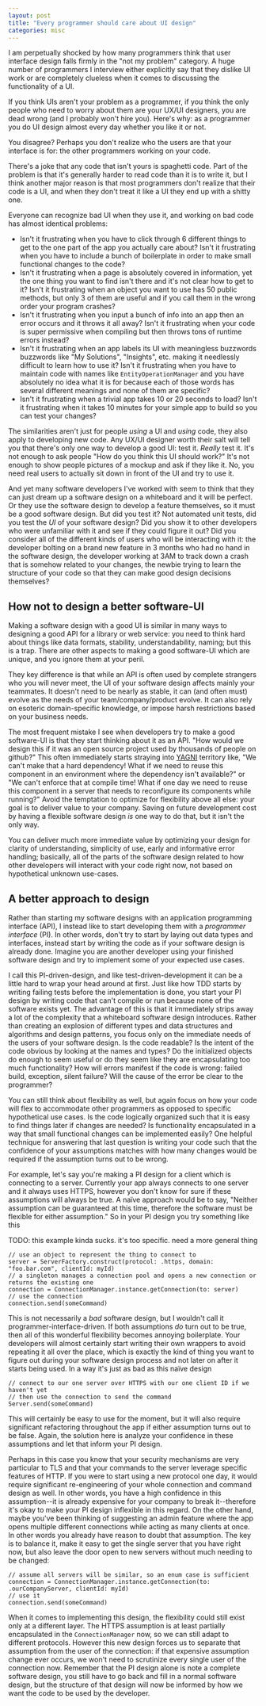 ```yaml
---
layout: post
title: "Every programmer should care about UI design"
categories: misc
---
```


I am perpetually shocked by how many programmers think that user interface
design falls firmly in the "not my problem" category. A huge number of
programmers I interview either explicitly say that they dislike UI work or are
completely clueless when it comes to discussing the functionality of a UI.

If you think UIs aren't your problem as a programmer, if you think the only
people who need to worry about them are your UX/UI designers, you are dead
wrong (and I probably won't hire you). Here's why: as a programmer you do UI
design almost every day whether you like it or not.

You disagree? Perhaps you don't realize who the users are that your interface is
for: the other programmers working on your code.

There's a joke that any code that isn't yours is spaghetti code. Part of the
problem is that it's generally harder to read code than it is to write it, but I
think another major reason is that most programmers don't realize that their
code is a UI, and when they don't treat it like a UI they end up with a shitty
one.

Everyone can recognize bad UI when they use it, and working on bad code has
almost identical problems:

* Isn't it frustrating when you have to click through 6 different things to get
  to the one part of the app you actually care about? Isn't it frustrating when
  you have to include a bunch of boilerplate in order to make small functional
  changes to the code?
* Isn't it frustrating when a page is absolutely covered in information, yet the
  one thing you want to find isn't there and it's not clear how to get to it?
  Isn't it frustrating when an object you want to use has 50 public methods,
  but only 3 of them are useful and if you call them in the wrong order your
  program crashes?
* Isn't it frustrating when you input a bunch of info into an app then an error
  occurs and it throws it all away? Isn't it frustrating when your code is super
  permissive when compiling but then throws tons of runtime errors instead?
* Isn't it frustrating when an app labels its UI with meaningless buzzwords
  buzzwords like "My Solutions", "Insights", etc. making it needlessly difficult
  to learn how to use it? Isn't it frustrating when you have to maintain code
  with names like `EntityOperationManager` and you have absolutely no idea what
  it is for because each of those words has several different meanings and none
  of them are specific?
* Isn't it frustrating when a trivial app takes 10 or 20 seconds to load? Isn't
  it frustrating when it takes 10 minutes for your simple app to build so you
  can test your changes?

The similarities aren't just for people _using_ a UI and _using_ code, they also
apply to developing new code. Any UX/UI designer worth their salt will tell you
that there's only one way to develop a good UI: test it. _Really_ test it. It's
not enough to ask people "How do you think this UI should work?" It's not enough
to show people pictures of a mockup and ask if they like it. No, you need real
users to actually sit down in front of the UI and try to use it.

And yet many software developers I've worked with seem to think that they can
just dream up a software design on a whiteboard and it will be perfect. Or they
use the software design to develop a feature themselves, so it must be a good
software design. But did you test it? Not automated unit tests, did you test the
_UI_ of your software design? Did you show it to other developers who were
unfamiliar with it and see if they could figure it out? Did you consider all of
the different kinds of users who will be interacting with it: the developer
bolting on a brand new feature in 3 months who had no hand in the software
design, the developer working at 3AM to track down a crash that is somehow
related to your changes, the newbie trying to learn the structure of your
code so that they can make good design decisions themselves?

## How not to design a better software-UI

Making a software design with a good UI is similar in many ways to designing a
good API for a library or web service: you need to think hard about things like
data formats, stability, understandability, naming; but this is a trap. There
are other aspects to making a good software-UI which are unique, and you ignore
them at your peril.

They key difference is that while an API is often used by complete strangers who
you will never meet, the UI of your software design affects mainly your
teammates. It doesn't need to be nearly as stable, it can (and often must)
evolve as the needs of your team/company/product evolve. It can also rely on
esoteric domain-specific knowledge, or impose harsh restrictions based on your
business needs.

The most frequent mistake I see when developers try to make a good software-UI
is that they start thinking about it as an API. "How would we design this if it
was an open source project used by thousands of people on github?" This often
immediately starts straying into [YAGNI][yagni] territory like, "We can't make
that a hard dependency! What if we need to reuse this component in an
environment where the dependency isn't available?" or "We can't enforce that at
compile time! What if one day we need to reuse this component in a server that
needs to reconfigure its components while running?" Avoid the temptation to
optimize for flexibility above all else: your goal is to deliver value to your
company. Saving on future development cost by having a flexible software design
_is_ one way to do that, but it isn't the only way.

[yagni]: https://martinfowler.com/bliki/Yagni.html

You can deliver much more immediate value by optimizing your design for clarity
of understanding, simplicity of use, early and informative error handling;
basically, all of the parts of the software design related to how other
developers will interact with your code right now, not based on hypothetical
unknown use-cases.

## A better approach to design

Rather than starting my software designs with an application programming
interface (API), I instead like to start developing them with a _programmer
interface_ (PI). In other words, don't try to start by laying out data types and
interfaces, instead start by writing the code as if your software design is
already done. Imagine you are another developer using your finished software
design and try to implement some of your expected use cases.

I call this PI-driven-design, and like test-driven-development it can be a
little hard to wrap your head around at first. Just like how TDD starts by
writing failing tests before the implementation is done, you start your PI
design by writing code that can't compile or run because none of the software
exists yet. The advantage of this is that it immediately strips away a lot of
the complexity that a whiteboard software design introduces. Rather than
creating an explosion of different types and data structures and algorithms and
design patterns, you focus only on the immediate needs of the users of your
software design. Is the code readable? Is the intent of the code obvious by
looking at the names and types? Do the initialized objects do enough to seem
useful or do they seem like they are encapsulating too much functionality?
How will errors manifest if the code is wrong: failed build, exception,
silent failure? Will the cause of the error be clear to the programmer?

You can still think about flexibility as well, but again focus on how your code
will flex to accommodate other programmers as opposed to specific hypothetical
use cases. Is the code logically organized such that it is easy to find things
later if changes are needed? Is functionality encapsulated in a way that small
functional changes can be implemented easily? One helpful technique for
answering that last question is writing your code such that the confidence of
your assumptions matches with how many changes would be required if the
assumption turns out to be wrong.

For example, let's say you're making a PI design for a client which is
connecting to a server. Currently your app always connects to one server and it
always uses HTTPS, however you don't know for sure if these assumptions will
always be true. A naïve approach would be to say, "Neither assumption can be
guaranteed at this time, therefore the software must be flexible for either
assumption." So in your PI design you try something like this


TODO: this example kinda sucks. it's too specific. need a more general thing

    // use an object to represent the thing to connect to
    server = ServerFactory.construct(protocol: .https, domain: "foo.bar.com", clientId: myId)
    // a singleton manages a connection pool and opens a new connection or returns the existing one
    connection = ConnectionManager.instance.getConnection(to: server)
    // use the connection
    connection.send(someCommand)

This is not necessarily a _bad_ software design, but I wouldn't call
it programmer-interface-driven. If both assumptions _do_ turn out to be true,
then all of this wonderful flexibility becomes annoying boilerplate. Your
developers will almost certainly start writing their own wrappers to avoid
repeating it all over the place, which is exactly the kind of thing you want to
figure out during your software design process and not later on after it starts
being used. In a way it's just as bad as this naïve design

    // connect to our one server over HTTPS with our one client ID if we haven't yet
    // then use the connection to send the command
    Server.send(someCommand)

This will certainly be easy to use for the moment, but it will also require
significant refactoring throughout the app if either assumption turns out to be
false. Again, the solution here is analyze your confidence in these assumptions
and let that inform your PI design.

Perhaps in this case you know that your security mechanisms are very particular
to TLS and that your commands to the server leverage specific features of HTTP.
If you were to start using a new protocol one day, it would require significant
re-engineering of your whole connection and command design as well. In other
words, you have a high confidence in this assumption--it is already expensive
for your company to break it--therefore it's okay to make your PI design
inflexible in this regard. On the other hand, maybe you've been thinking of
suggesting an admin feature where the app opens multiple different connections
while acting as many clients at once. In other words you already have reason to
doubt that assumption. The key is to balance it, make it easy to get the single
server that you have right now, but also leave the door open to new servers
without much needing to be changed:

    // assume all servers will be similar, so an enum case is sufficient
    connection = ConnectionManager.instance.getConnection(to: .ourCompanyServer, clientId: myId)
    // use it
    connection.send(someCommand)

When it comes to implementing this design, the flexibility could still exist
only at a different layer. The HTTPS assumption is at least partially
encapsulated in the `ConnectionManager` now, so we can still adapt to different
protocols. However this new design forces us to separate that assumption from
the user of the connection: if that expensive assumption change ever occurs, we
won't need to scrutinize every single user of the connection now. Remember that
the PI design alone is note a complete software design, you still have to go
back and fill in a normal software design, but the structure of that design will
now be informed by how we want the code to be used by the developer.

